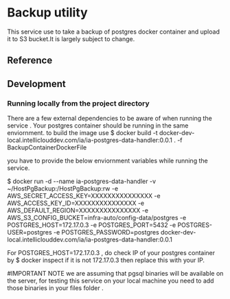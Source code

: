# Backup utility


This service use to take a backup of postgres docker container and upload it to S3 bucket.It is largely subject to change.

## Reference

## Development

### Running locally from the project directory

There are a few external dependencies to be aware of when running the service . Your postgres container should be running in the same enviornment.
to build the image use
$ docker build -t  docker-dev-local.intelliclouddev.com/ia/ia-postgres-data-handler:0.0.1 . -f BackupContainerDockerFile

you have to provide the below enviornment variables while running the service.

$ docker run -d --name ia-postgres-data-handler -v ~/HostPgBackup:/HostPgBackup:rw -e AWS_SECRET_ACCESS_KEY=XXXXXXXXXXXXXXX -e AWS_ACCESS_KEY_ID=XXXXXXXXXXXXXXX -e AWS_DEFAULT_REGION=XXXXXXXXXXXXXXX -e AWS_S3_CONFIG_BUCKET=infra-auto/config-data/postgres -e POSTGRES_HOST=172.17.0.3 -e POSTGRES_PORT=5432 -e POSTGRES-USER=postgres -e POSTGRES_PASSWORD=postgres docker-dev-local.intelliclouddev.com/ia/ia-postgres-data-handler:0.0.1

For POSTGRES_HOST=172.17.0.3 , do check IP of your postgres container by $ docker inspect <postgres container id > if it is not 172.17.0.3  then replace this with your IP. 

#IMPORTANT NOTE
we are assuming that pgsql binaries will be available on the server, for testing this service on your local machine you need to add those binaries in your files folder .

